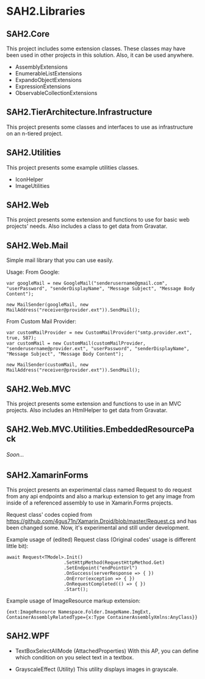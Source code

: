 # SAH2.Libraries

## SAH2.Core

This project includes some extension classes. These classes may have been used in other projects in this solution. Also, it can be used anywhere.

 - AssemblyExtensions
 - EnumerableListExtensions
 - ExpandoObjectExtensions
 - ExpressionExtensions
 - ObservableCollectionExtensions

## SAH2.TierArchitecture.Infrastructure
This project presents some classes and interfaces to use as infrastructure on an n-tiered project.

## SAH2.Utilities
This project presents some example utilities classes.

 - IconHelper
 - ImageUtilities

## SAH2.Web

This project presents some extension and functions to use for basic web projects' needs. Also includes a class to get data from Gravatar.

## SAH2.Web.Mail

Simple mail library that you can use easily.

Usage:
From Google:

    var googleMail = new GoogleMail("senderusername@gmail.com", "userPassword", "senderDisplayName", "Message Subject", "Message Body Content");
    
    new MailSender(googleMail, new MailAddress("receiver@provider.ext")).SendMail();
    
From Custom Mail Provider:

    var customMailProvider = new CustomMailProvider("smtp.provider.ext", true, 587);
    var customMail = new CustomMail(customMailProvider, "senderusername@provider.ext", "userPassword", "senderDisplayName", "Message Subject", "Message Body Content");
    
    new MailSender(customMail, new MailAddress("receiver@provider.ext")).SendMail();

## SAH2.Web.MVC
This project presents some extension and functions to use in an MVC projects. Also includes an HtmlHelper to get data from Gravatar.


## SAH2.Web.MVC.Utilities.EmbeddedResourcePack
###### Soon...




## SAH2.XamarinForms
This project presents an experimental class named Request to do request from any api endpoints and also a markup extension to get any image from inside of a referenced assembly to use in Xamarin.Forms projects.

Request class' codes copied from https://github.com/4gus71n/Xamarin.Droid/blob/master/Request.cs and has been changed some. Now, it's experimental and still under development.

Example usage of (edited) Request<T> class (Original codes' usage is different little bit):

    await Request<TModel>.Init()
                         .SetHttpMethod(RequestHttpMethod.Get)
                         .SetEndpoint("endPointUrl")
                         .OnSuccess(serverResponse => { })
	                     .OnError(exception => { })
	                     .OnRequestCompleted(() => { })
	                     .Start();


Example usage of ImageResource markup extension:

    {ext:ImageResource Namespace.Folder.ImageName.ImgExt, ContainerAssemblyRelatedType={x:Type ContainerAssemblyXmlns:AnyClass}}


##
## SAH2.WPF

 - TextBoxSelectAllMode (AttachedProperties)
		With this AP, you can define which condition on you select text in a textbox.
		
 - GrayscaleEffect (Utility)
		This utility displays images in grayscale.
